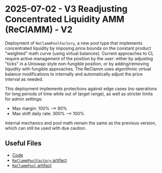 # 2025-07-02 - V3 Readjusting Concentrated Liquidity AMM (ReClAMM) - V2

Deployment of `ReClammPoolFactory`, a new pool type that implements concentrated liquidity by imposing price bounds on the constant product "weighted" math curve (using virtual balances). Current approaches to CL require active management of the position by the user: either by adjusting "ticks" in a Uniswap-style non-fungible position, or by adding/removing liquidity with fungible approaches. The ReClamm uses algorithmic virtual balance modifications to internally and automatically adjust the price interval as needed.

This deployment implements protections against edge cases (no operations for long periods of time while out of target range), as well as stricter limits for admin settings:
- Max margin: 100% --> 90%
- Max shift daily rate: 300% --> 100%

Internal mechanics and pool math remain the same as the previous version, which can still be used with due caution.

## Useful Files

- [Code](https://github.com/balancer/reclamm/commit/7f33fe215df39cd39144c841266df4cea9b094ab)
- [`ReClammPoolFactory` artifact](./artifact/ReClammPoolFactory.json)
- [`ReClammPool` artifact](./artifact/ReClammPool.json)
